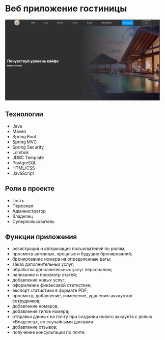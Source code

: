 # Веб приложение гостиницы
![img_1.png](img_1.png)
## Технологии
* Java
* Maven
* Spring Boot
* Spring MVC
* Spring Security
* Lombok
* JDBC Template
* PostgreSQL
* HTML/CSS
* JavaScript
## Роли в проекте
* Гость
* Персонал
* Администратор
* Владелец
* Суперпользователь

## Функции приложения
* регистрация и авторизация пользователей по ролям;
* просмотр активных, прошлых и будущих бронирований;
* бронирование номера на определенные даты;
* заказ дополнительных услуг;
* обработка дополнительных услуг персоналом;
* написание и просмотр статей;
* добавление новых услуг;
* оформление финансовой статистики;
* экспорт статистики в формате PDF;
* просмотр, добавление, изменение, удалению аккаунтов сотрудников;
* добавление номеров;
* добавление типов номера;
* отправка данных на почту при создании нового аккаунта с ролью «Владелец», со случайными данными
* добавление отзывов;
* получение консультации по почте.

